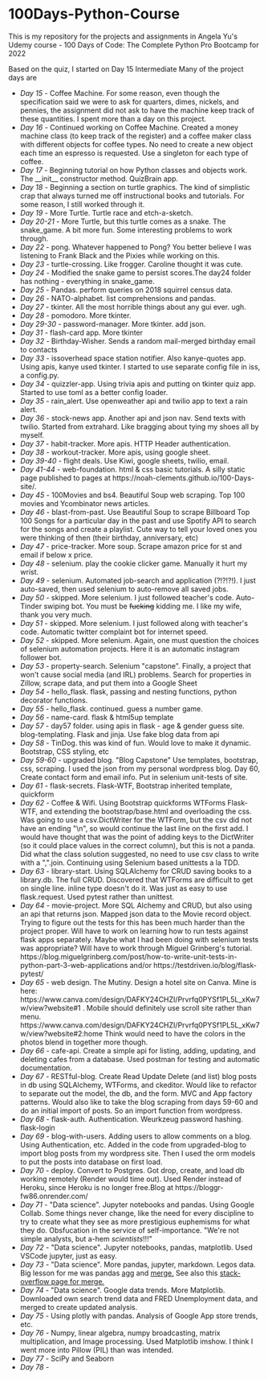 # 100Days-Python-Course
This is my repository for the projects and assignments in Angela Yu's Udemy course - 100 Days of Code: The Complete Python Pro Bootcamp for 2022

Based on the quiz, I started on Day 15 Intermediate
Many of the project days are 
<ul>
<li><em>Day 15</em> - Coffee Machine. For some reason, even though the specification said we were to ask for quarters, dimes, nickels, and pennies, the assignment did not ask to have the machine keep track of these quantities. I spent more than a day on this project.</li>
<li><em>Day 16</em> - Continued working on Coffee Machine. Created a money machine class (to keep track of the register) and a coffee maker class with different objects for coffee types. No need to create a new object each time an espresso is requested. Use a singleton for each type of coffee. </li> 
<li><em>Day 17</em> - Beginning tutorial on how Python classes and objects work. The __init__ constructor method. QuizBrain app.</li> 
<li><em>Day 18</em> - Beginning a section on turtle graphics. The kind of simplistic crap that always turned me off instructional books and tutorials. For some reason, I still worked through it.</li> 
<li><em>Day 19</em> - More Turtle. Turtle race and etch-a-sketch.</li> 
<li><em>Day 20-21</em> - More Turtle, but this turtle comes as a snake. The snake_game. A bit more fun. Some interesting problems to work through.</li> 
<li><em>Day 22</em> - pong. Whatever happened to Pong? You better believe I was listening to Frank Black and the Pixies while working on this.</li> 
<li><em>Day 23</em> - turtle-crossing. Like frogger. Caroline thought it was cute.</li>
<li><em>Day 24</em> - Modified the snake game to persist scores.The day24 folder has nothing - everything in snake_game.</li>
<li><em>Day 25</em> - Pandas. perform queries on 2018 squirrel census data.</li>
<li><em>Day 26</em> - NATO-alphabet. list comprehensions and pandas.</li>
<li><em>Day 27</em> - tkinter. All the most horrible things about any gui ever. ugh.</li>
<li><em>Day 28</em> - pomodoro. More tkinter.</li>
<li><em>Day 29-30</em> - password-manager. More tkinter. add json.</li>
<li><em>Day 31</em> - flash-card app. More tkinter</li>
<li><em>Day 32</em> - Birthday-Wisher. Sends a random mail-merged birthday email to contacts</li>
<li><em>Day 33</em> - issoverhead space station notifier. Also kanye-quotes app. Using apis, kanye used tkinter. I started to use separate config file in iss, a config.py.</li>
<li><em>Day 34</em> - quizzler-app. Using trivia apis and putting on tkinter quiz app. Started to use toml as a better config loader.</li>
<li><em>Day 35</em> - rain_alert. Use openweather api and twilio app to text a rain alert.</li>
<li><em>Day 36</em> - stock-news app. Another api and json nav. Send texts with twilio. Started from extrahard. Like bragging about tying my shoes all by myself.</li>
<li><em>Day 37</em> - habit-tracker. More apis. HTTP Header authentication.</li>
<li><em>Day 38</em> - workout-tracker. More apis, using google sheet.</li>
<li><em>Day 39-40</em> - flight deals. Use Kiwi, google sheets, twilio, email.</li>
<li><em>Day 41-44</em> - web-foundation. html & css basic tutorials. A silly static page published to pages at https://noah-clements.github.io/100-Days-site/.</li>
<li><em>Day 45</em> - 100Movies and bs4. Beautiful Soup web scraping. Top 100 movies and Ycombinator news articles.</li>
<li><em>Day 46</em> - blast-from-past. Use Beautiful Soup to scrape Billboard Top 100 Songs for a particular day in the past and use Spotify API to search for the songs and create a playlist. Cute way to tell your loved ones you were thinking of then (their birthday, anniversary, etc)</li>
<li><em>Day 47</em> - price-tracker. More soup. Scrape amazon price for st and email if below x price.</li>
<li><em>Day 48</em> - selenium. play the cookie clicker game. Manually it hurt my wrist.</li>
<li><em>Day 49</em> - selenium. Automated job-search and application (?!?!?!). I just auto-saved, then used selenium to auto-remove all saved jobs.
</li>
<li><em>Day 50</em> - skipped. More selenium. I just followed teacher's code. Auto-Tinder swiping bot. You must be <del>fucking</del> kidding me. I like my wife, thank you very much.</li>
<li><em>Day 51</em> - skipped. More selenium. I just followed along with teacher's code. Automatic twitter complaint bot for internet speed. </li>
<li><em>Day 52</em> - skipped. More selenium. Again, one must question the choices of selenium automation projects. Here it is an automatic instagram follower bot. </li>
<li><em>Day 53</em> - property-search. Selenium "capstone". Finally, a project that won't cause social media (and IRL) problems. Search for properties in Zillow, scrape data, and put them into a Google Sheet</li>
<li><em>Day 54</em> - hello_flask. flask, passing and nesting functions, python decorator functions.</li>
<li><em>Day 55</em> - hello_flask. continued. guess a number game.</li>
<li><em>Day 56</em> - name-card. flask & html5up template</li>
<li><em>Day 57</em> - day57 folder. using apis in flask - age & gender guess site. blog-templating. Flask and jinja. Use fake blog data from api</li>
<li><em>Day 58</em> -  TinDog. this was kind of fun. Would love to make it dynamic. Bootstrap, CSS styling, etc </li>
<li><em>Day 59-60</em> - upgraded blog. "Blog Capstone" Use templates, bootstrap, css, scraping. I used the json from my personal wordpress blog. Day 60, Create contact form and email info. Put in selenium unit-tests of site.</li>
<li><em>Day 61</em> - flask-secrets. Flask-WTF, Bootstrap inherited template, quickform</li>
<li><em>Day 62</em> - Coffee & Wifi. Using Bootstrap quickforms WTForms Flask-WTF, and extending the bootstrap/base.html and overloading the css. Was going to use a csv.DictWriter for the WTForm, but the csv did not have an ending "\n", so would continue the last line on the first add. I would have thought that was the point of adding keys to the DictWriter (so it could place values in the correct column), but this is not a panda. Did what the class solution suggested, no need to use csv class to write with a ",".join. Continuing using Selenium based unittests a la TDD.</li>
<li><em>Day 63</em> - library-start. Using SQLAlchemy for CRUD saving books to a library.db. The full CRUD. Discovered that WTForms are difficult to get on single line. inline type doesn't do it. Was just as easy to use flask.request. Used pytest rather than unittest. </li>
<li><em>Day 64</em> - movie-project. More SQL Alchemy and CRUD, but also using an api that returns json. Mapped json data to the Movie record object. Trying to figure out the tests for this has been much harder than the project proper. Will have to work on learning how to run tests against flask apps separately. Maybe what I had been doing with selenium tests was appropriate? Will have to work through Miguel Grinberg's tutorial. https://blog.miguelgrinberg.com/post/how-to-write-unit-tests-in-python-part-3-web-applications and/or https://testdriven.io/blog/flask-pytest/</li>
<li><em>Day 65</em> - web design. The Mutiny. Design a hotel site on Canva. Mine is here: https://www.canva.com/design/DAFKY24CHZI/Prvrfq0PYSf1PL5L_xKw7w/view?website#1 . Mobile should definitely use scroll site rather than menu. https://www.canva.com/design/DAFKY24CHZI/Prvrfq0PYSf1PL5L_xKw7w/view?website#2:home Think would need to have the colors in the photos blend in together more though.</li>
<li><em>Day 66</em> - cafe-api. Create a simple api for listing, adding, updating, and deleting cafes from a database. Used postman for testing and automatic documentation.</li>
<li><em>Day 67</em> - RESTful-blog. Create Read Update Delete (and list) blog posts in db using SQLAlchemy, WTForms, and ckeditor. Would like to refactor to separate out the model, the db, and the form. MVC and App factory patterns. Would also like to take the blog scraping from days 59-60 and do an initial import of posts. So an import function from wordpress.</li>
<li><em>Day 68</em> - flask-auth. Authentication. Weurkzeug password hashing. flask-login</li>
<li><em>Day 69</em> - blog-with-users. Adding users to allow comments on a blog. Using Authentication, etc. Added in the code from upgraded-blog to import blog posts from my wordpress site. Then I used the orm models to put the posts into database on first load.</li>
<li><em>Day 70</em> - deploy. Convert to Postgres. Got drop, create, and load db working remotely (Render would time out). Used Render instead of Heroku, since Heroku is no longer free.Blog at https://bloggr-fw86.onrender.com/</70>
<li><em>Day 71</em> - "Data science". Jupyter notebooks and pandas. Using Google Collab. Some things never change, like the need for every discipline to try to create what they see as more prestigious euphemisms for what they do. Obsfucation in the service of self-importance. "We're not simple analysts, but a-hem <em>scientists</em>!!!"</li>
<li><em>Day 72</em> - "Data science". Jupyter notebooks, pandas, matplotlib. Used VSCode jupyter, just as easy.</li>
<li><em>Day 73</em> - "Data science". More pandas, jupyter, markdown. Legos data. Big lesson for me was pandas <a href='https://pandas.pydata.org/pandas-docs/stable/reference/api/pandas.DataFrame.agg.html'>agg</a> and <a href='https://pandas.pydata.org/pandas-docs/stable/reference/api/pandas.DataFrame.merge.html'>merge.</a> See also this <a href='https://stackoverflow.com/questions/53645882/pandas-merging-101'>stack-overflow page for merge.</a></li>
<li><em>Day 74</em> - "Data science". Google data trends.  More Matplotlib. Downloaded own search trend data and FRED Unemployment data, and merged to create updated analysis.</li>
<li><em>Day 75</em> - Using plotly with pandas. Analysis of Google App store trends, etc.</li>
<li><em>Day 76</em> - Numpy, linear algebra, numpy broadcasting, matrix multiplication, and Image processing. Used Matplotlib imshow. I think I went more into Pillow (PIL) than was intended.</li>
<li><em>Day 77</em> - SciPy and Seaborn </li>
<li><em>Day 78</em> - </li>
</ul>

